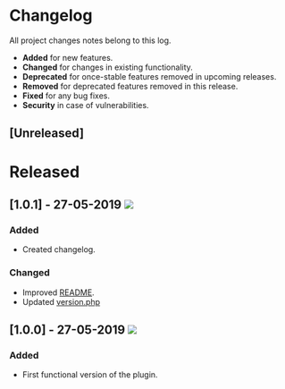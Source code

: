 # Changelog
All project changes notes belong to this log.

- **Added** for new features.
- **Changed** for changes in existing functionality.
- **Deprecated** for once-stable features removed in upcoming releases.
- **Removed** for deprecated features removed in this release.
- **Fixed** for any bug fixes.
- **Security** in case of vulnerabilities.
## [Unreleased]

# Released
## [1.0.1] - 27-05-2019 ![](https://img.shields.io/badge/release-1.0.1-orange.svg)
### Added
- Created changelog.
### Changed
- Improved [README](README.md).
- Updated [version.php](/evalcode/version.php)

## [1.0.0] - 27-05-2019 ![](https://img.shields.io/badge/release-1.0.0-green.svg)
### Added
- First functional version of the plugin.